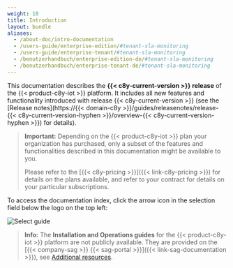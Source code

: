 ```yaml
---
weight: 10
title: Introduction
layout: bundle
aliases:
  - /about-doc/intro-documentation
  - /users-guide/enterprise-edition/#tenant-sla-monitoring
  - /users-guide/enterprise-tenant/#tenant-sla-monitoring
  - /benutzerhandbuch/enterprise-edition-de/#tenant-sla-monitoring
  - /benutzerhandbuch/enterprise-tenant-de/#tenant-sla-monitoring
---
```


This documentation describes the **{{< c8y-current-version >}} release** of the {{< product-c8y-iot >}} platform. It includes all new features and functionality introduced with release {{< c8y-current-version >}} (see the [Release notes](https://{{< domain-c8y >}}/guides/releasenotes/release-{{< c8y-current-version-hyphen >}}/overview-{{< c8y-current-version-hyphen >}}) for details).


>**Important:** Depending on the {{< product-c8y-iot >}} plan your organization has purchased, only a subset of the features and functionalities described in this documentation might be available to you.
>
>Please refer to the [{{< c8y-pricing >}}]({{< link-c8y-pricing >}}) for details on the plans available, and refer to your contract for details on your particular subscriptions.

To access the documentation index, click the arrow icon in the selection field below the logo on the top left:

![Select guide](/images/about/welcome-selection.png)

>**Info:** The **Installation and Operations guides** for the {{< product-c8y-iot >}} platform are not publicly available. They are provided on the [{{< company-sag >}} {{< sag-portal >}}]({{< link-sag-documentation >}}), see [Additional resources](/welcome/additional-resources/).
